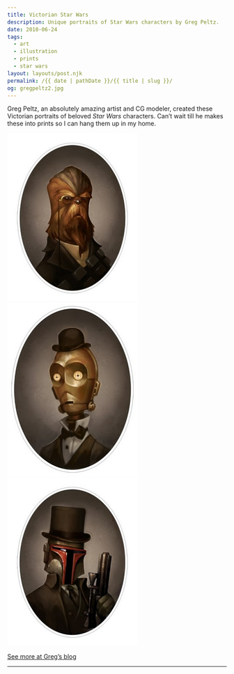 ```yaml
---
title: Victorian Star Wars
description: Unique portraits of Star Wars characters by Greg Peltz.
date: 2010-06-24
tags: 
  - art
  - illustration
  - prints
  - star wars
layout: layouts/post.njk
permalink: /{{ date | pathDate }}/{{ title | slug }}/
og: gregpeltz2.jpg
---
```


Greg Peltz, an absolutely amazing artist and CG modeler, created these Victorian portraits of beloved _Star Wars_ characters. Can’t wait till he makes these into prints so I can hang them up in my home.

<p class="center">
  <img src="/img/gregpeltz1.jpg" alt="Victorian Chewie" style="max-width: 300px" />
  <img src="/img/gregpeltz2.jpg" alt="Victorian C3PO" style="max-width: 300px" />
  <img src="/img/gregpeltz3.jpg" alt="Victorian Boba Fett" style="max-width: 300px" />
</p>


<p class="learn-more">
  <a href="http://gregpeltz.blogspot.com/">See more at Greg’s blog</a>
</p>

---
